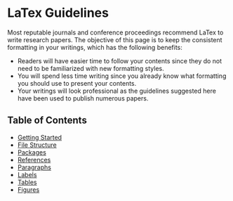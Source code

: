LaTex Guidelines
=====

Most reputable journals and conference proceedings recommend LaTex to write research papers.
The objective of this page is to keep the consistent formatting in your writings, which has the following benefits:

* Readers will have easier time to follow your contents since they do not need to be familiarized with new formatting styles.
* You will spend less time writing since you already know what formatting you should use to present your contents.
* Your writings will look professional as the guidelines suggested here have been used to publish numerous papers.

## Table of Contents

* [Getting Started](doc/getting_started.md)
* [File Structure](doc/file-structure.md)
* [Packages](doc/packages.md)
* [References](doc/references.md)
* [Paragraphs](doc/paragraphs.md)
* [Labels](doc/labels.md)
* [Tables](doc/tables.md)
* [Figures](doc/figures.md)
